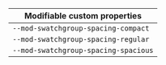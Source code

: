 | Modifiable custom properties |
| --- |
| `--mod-swatchgroup-spacing-compact` |
| `--mod-swatchgroup-spacing-regular` |
| `--mod-swatchgroup-spacing-spacious` |